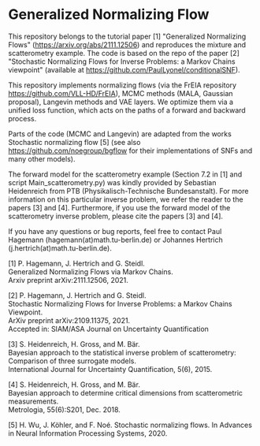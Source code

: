 # Generalized Normalizing Flow

This repository belongs to the tutorial paper [1] "Generalized Normalizing Flows" (https://arxiv.org/abs/2111.12506) 
and reproduces the mixture and scatterometry example. 
The code is based on the repo of the paper [2]
"Stochastic Normalizing Flows for Inverse Problems: a Markov Chains viewpoint" 
(available at https://github.com/PaulLyonel/conditionalSNF).

This repository implements normalizing flows (via the FrEIA repository https://github.com/VLL-HD/FrEIA), 
MCMC methods (MALA, Gaussian proposal), 
Langevin methods and VAE layers. We optimize
them via a unified loss function, which acts on the paths of a forward and backward process.

Parts of the code  (MCMC and Langevin) are adapted from the works Stochastic normalizing flow [5] (see also https://github.com/noegroup/bgflow for their implementations of SNFs and many other models).

The forward model for the scatterometry example (Section 7.2 in [1] and script Main_scatterometry.py) 
was kindly provided by Sebastian Heidenreich from PTB (Physikalisch-Technische Bundesanstalt). 
For more information on this particular inverse problem, we refer the reader to the papers [3] and [4]. 
Furthermore, if you use the forward model of the scatterometry inverse problem, please cite the papers [3] and [4].

If you have any questions or bug reports, feel free to contact Paul Hagemann (hagemann(at)math.tu-berlin.de) or Johannes Hertrich (j.hertrich(at)math.tu-berlin.de).

[1] P. Hagemann, J. Hertrich and G. Steidl.  
Generalized Normalizing Flows via Markov Chains.  
Arxiv preprint arXiv:2111.12506, 2021.

[2] P. Hagemann, J. Hertrich and G. Steidl.  
Stochastic Normalizing Flows for Inverse Problems: a Markov Chains Viewpoint.  
ArXiv preprint arXiv:2109.11375, 2021.  
Accepted in: SIAM/ASA Journal on Uncertainty Quantification

[3] S. Heidenreich, H. Gross, and M. Bär.  
Bayesian approach to the statistical inverse problem of scatterometry: Comparison of three surrogate models.  
International Journal for Uncertainty Quantification, 5(6), 2015.

[4] S. Heidenreich, H. Gross, and M. Bär.  
Bayesian approach to determine critical dimensions from scatterometric measurements.  
Metrologia, 55(6):S201, Dec. 2018.

[5] H. Wu, J. Köhler, and F. Noé.
Stochastic normalizing flows.
In Advances in Neural Information Processing Systems, 2020.
